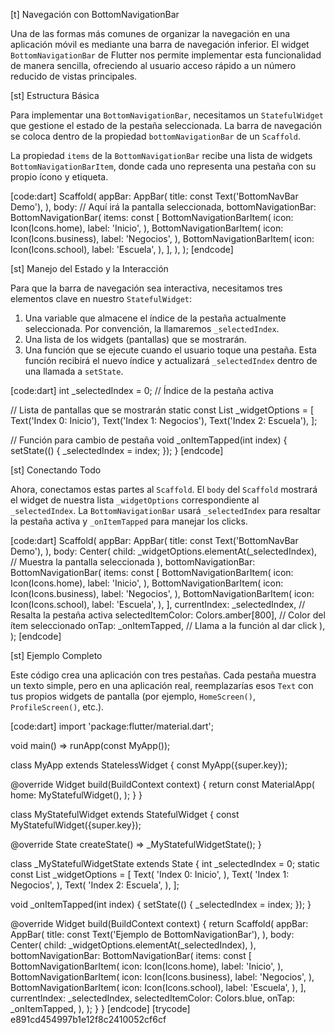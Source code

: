 [t] Navegación con BottomNavigationBar

Una de las formas más comunes de organizar la navegación en una aplicación móvil es mediante una barra de navegación inferior. El widget `BottomNavigationBar` de Flutter nos permite implementar esta funcionalidad de manera sencilla, ofreciendo al usuario acceso rápido a un número reducido de vistas principales.

[st] Estructura Básica

Para implementar una `BottomNavigationBar`, necesitamos un `StatefulWidget` que gestione el estado de la pestaña seleccionada. La barra de navegación se coloca dentro de la propiedad `bottomNavigationBar` de un `Scaffold`.

La propiedad `items` de la `BottomNavigationBar` recibe una lista de widgets `BottomNavigationBarItem`, donde cada uno representa una pestaña con su propio ícono y etiqueta.

[code:dart]
Scaffold(
  appBar: AppBar(
    title: const Text('BottomNavBar Demo'),
  ),
  body: // Aquí irá la pantalla seleccionada,
  bottomNavigationBar: BottomNavigationBar(
    items: const <BottomNavigationBarItem>[
      BottomNavigationBarItem(
        icon: Icon(Icons.home),
        label: 'Inicio',
      ),
      BottomNavigationBarItem(
        icon: Icon(Icons.business),
        label: 'Negocios',
      ),
      BottomNavigationBarItem(
        icon: Icon(Icons.school),
        label: 'Escuela',
      ),
    ],
  ),
);
[endcode]


[st] Manejo del Estado y la Interacción

Para que la barra de navegación sea interactiva, necesitamos tres elementos clave en nuestro `StatefulWidget`:

1.  Una variable que almacene el índice de la pestaña actualmente seleccionada. Por convención, la llamaremos `_selectedIndex`.
2.  Una lista de los widgets (pantallas) que se mostrarán.
3.  Una función que se ejecute cuando el usuario toque una pestaña. Esta función recibirá el nuevo índice y actualizará `_selectedIndex` dentro de una llamada a `setState`.

[code:dart]
int _selectedIndex = 0; // Índice de la pestaña activa

// Lista de pantallas que se mostrarán
static const List<Widget> _widgetOptions = <Widget>[
  Text('Index 0: Inicio'),
  Text('Index 1: Negocios'),
  Text('Index 2: Escuela'),
];

// Función para cambio de pestaña
void _onItemTapped(int index) {
  setState(() {
    _selectedIndex = index;
  });
}
[endcode]

[st] Conectando Todo

Ahora, conectamos estas partes al `Scaffold`. El `body` del `Scaffold` mostrará el widget de nuestra lista `_widgetOptions` correspondiente al `_selectedIndex`. La `BottomNavigationBar` usará `_selectedIndex` para resaltar la pestaña activa y `_onItemTapped` para manejar los clicks.

[code:dart]
Scaffold(
  appBar: AppBar(
    title: const Text('BottomNavBar Demo'),
  ),
  body: Center(
    child: _widgetOptions.elementAt(_selectedIndex), // Muestra la pantalla seleccionada
  ),
  bottomNavigationBar: BottomNavigationBar(
    items: const <BottomNavigationBarItem>[
      BottomNavigationBarItem(
        icon: Icon(Icons.home),
        label: 'Inicio',
      ),
      BottomNavigationBarItem(
        icon: Icon(Icons.business),
        label: 'Negocios',
      ),
      BottomNavigationBarItem(
        icon: Icon(Icons.school),
        label: 'Escuela',
      ),
    ],
    currentIndex: _selectedIndex, // Resalta la pestaña activa
    selectedItemColor: Colors.amber[800], // Color del ítem seleccionado
    onTap: _onItemTapped, // Llama a la función al dar click
  ),
);
[endcode]

[st] Ejemplo Completo

Este código crea una aplicación con tres pestañas. Cada pestaña muestra un texto simple, pero en una aplicación real, reemplazarías esos `Text` con tus propios widgets de pantalla (por ejemplo, `HomeScreen()`, `ProfileScreen()`, etc.).

[code:dart]
import 'package:flutter/material.dart';

void main() => runApp(const MyApp());

class MyApp extends StatelessWidget {
  const MyApp({super.key});

  @override
  Widget build(BuildContext context) {
    return const MaterialApp(
      home: MyStatefulWidget(),
    );
  }
}

class MyStatefulWidget extends StatefulWidget {
  const MyStatefulWidget({super.key});

  @override
  State<MyStatefulWidget> createState() => _MyStatefulWidgetState();
}

class _MyStatefulWidgetState extends State<MyStatefulWidget> {
  int _selectedIndex = 0;
  static const List<Widget> _widgetOptions = <Widget>[
    Text(
      'Index 0: Inicio',
    ),
    Text(
      'Index 1: Negocios',
    ),
    Text(
      'Index 2: Escuela',
    ),
  ];

  void _onItemTapped(int index) {
    setState(() {
      _selectedIndex = index;
    });
  }

  @override
  Widget build(BuildContext context) {
    return Scaffold(
      appBar: AppBar(
        title: const Text('Ejemplo de BottomNavigationBar'),
      ),
      body: Center(
        child: _widgetOptions.elementAt(_selectedIndex),
      ),
      bottomNavigationBar: BottomNavigationBar(
        items: const <BottomNavigationBarItem>[
          BottomNavigationBarItem(
            icon: Icon(Icons.home),
            label: 'Inicio',
          ),
          BottomNavigationBarItem(
            icon: Icon(Icons.business),
            label: 'Negocios',
          ),
          BottomNavigationBarItem(
            icon: Icon(Icons.school),
            label: 'Escuela',
          ),
        ],
        currentIndex: _selectedIndex,
        selectedItemColor: Colors.blue,
        onTap: _onItemTapped,
      ),
    );
  }
}
[endcode]
[trycode] e891cd454997b1e12f8c2410052cf6cf
